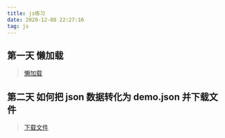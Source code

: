 ```yaml
---
title: js练习
date: 2020-12-08 22:27:16
tag: js
---
```


## 第一天 懒加载

> [懒加载](/js/jsTest/Test/01-lazyload "懒加载")

## 第二天 如何把 json 数据转化为 demo.json 并下载文件

> [下载文件](/js/jsTest/Test/02-downLoad "下载文件")
